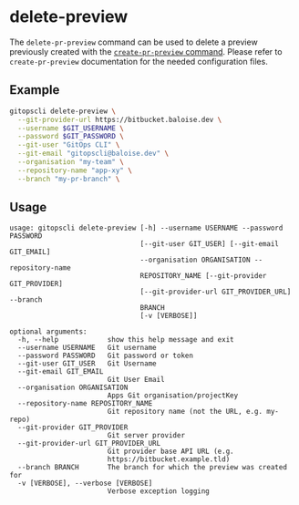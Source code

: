 # delete-preview

The `delete-pr-preview` command can be used to delete a preview previously created with the [`create-pr-preview` command](/gitopscli/commands/create-pr-preview/). Please refer to `create-pr-preview` documentation for the needed configuration files.

## Example

```bash
gitopscli delete-preview \
  --git-provider-url https://bitbucket.baloise.dev \
  --username $GIT_USERNAME \
  --password $GIT_PASSWORD \
  --git-user "GitOps CLI" \
  --git-email "gitopscli@baloise.dev" \
  --organisation "my-team" \
  --repository-name "app-xy" \
  --branch "my-pr-branch" \
```

## Usage
```
usage: gitopscli delete-preview [-h] --username USERNAME --password PASSWORD
                                [--git-user GIT_USER] [--git-email GIT_EMAIL]
                                --organisation ORGANISATION --repository-name
                                REPOSITORY_NAME [--git-provider GIT_PROVIDER]
                                [--git-provider-url GIT_PROVIDER_URL] --branch
                                BRANCH
                                [-v [VERBOSE]]

optional arguments:
  -h, --help            show this help message and exit
  --username USERNAME   Git username
  --password PASSWORD   Git password or token
  --git-user GIT_USER   Git Username
  --git-email GIT_EMAIL
                        Git User Email
  --organisation ORGANISATION
                        Apps Git organisation/projectKey
  --repository-name REPOSITORY_NAME
                        Git repository name (not the URL, e.g. my-repo)
  --git-provider GIT_PROVIDER
                        Git server provider
  --git-provider-url GIT_PROVIDER_URL
                        Git provider base API URL (e.g.
                        https://bitbucket.example.tld)
  --branch BRANCH       The branch for which the preview was created for
  -v [VERBOSE], --verbose [VERBOSE]
                        Verbose exception logging
```